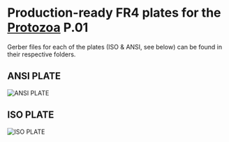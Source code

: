 # Production-ready FR4 plates for the [Protozoa](https://protozoa.studio/) P.01  

Gerber files for each of the plates (ISO & ANSI, see below) can be found in their respective folders.

## ANSI PLATE
![ANSI PLATE](https://github.com/xeon3175x/protozoa-plates/blob/master/res/ANSI_front.png?raw=true)  

## ISO PLATE
![ISO PLATE](https://github.com/xeon3175x/protozoa-plates/blob/master/res/ISO_front.png?raw=true)
